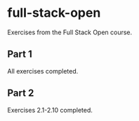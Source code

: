 # full-stack-open
Exercises from the Full Stack Open course.

## Part 1
All exercises completed.

## Part 2
Exercises 2.1-2.10 completed.

